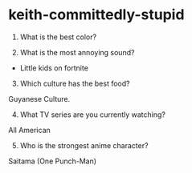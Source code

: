 # keith-committedly-stupid

1. What is the best color?

2. What is the most annoying sound?

- Little kids on fortnite

3. Which culture has the best food?

Guyanese Culture.

4. What TV series are you currently watching?

All American

5. Who is the strongest anime character?

Saitama (One Punch-Man)
